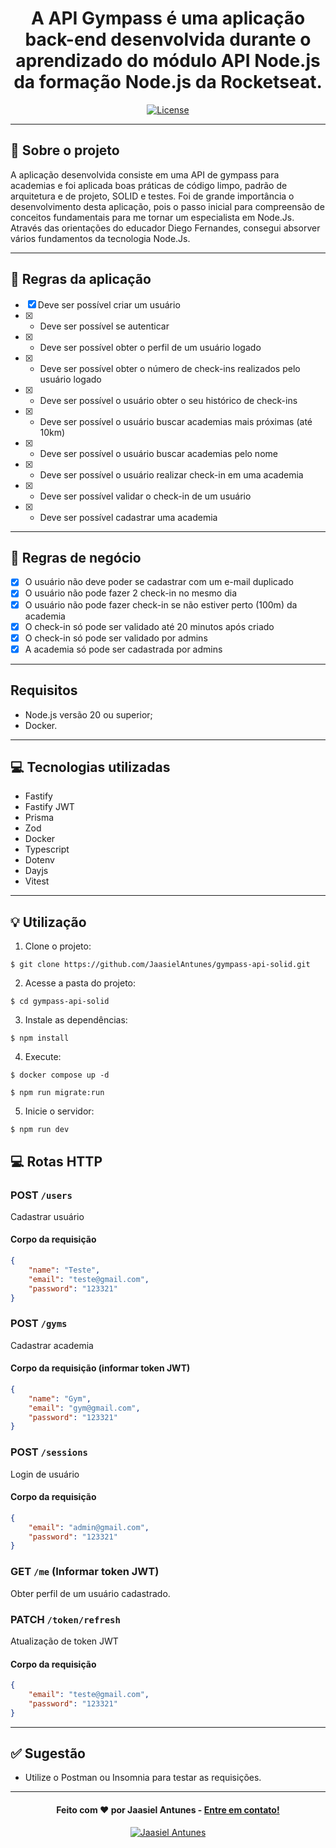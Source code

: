 <h1 align="center">
  A API Gympass é uma aplicação back-end desenvolvida durante o aprendizado do módulo API Node.js da formação Node.js da Rocketseat.
</h1>

<p align="center">
  <a href="LICENSE"><img  src="https://img.shields.io/github/license/Ileriayo/markdown-badges?style=for-the-badge" alt="License"></a>
</p>

---

## 📁 Sobre o projeto

A aplicação desenvolvida consiste em uma API de gympass para academias e foi aplicada boas práticas de código limpo, padrão de arquitetura e de projeto, SOLID e testes.
Foi de grande importância o desenvolvimento desta aplicação, pois o passo inicial para compreensão de conceitos fundamentais para me tornar um especialista em Node.Js.
Através das orientações do educador Diego Fernandes, consegui absorver vários fundamentos da tecnologia Node.Js.

---

## 📝 Regras da aplicação

- [X] Deve ser possível criar um usuário
- [X] - Deve ser possível se autenticar
- [X] - Deve ser possível obter o perfil de um usuário logado
- [X] - Deve ser possível obter o número de check-ins realizados pelo usuário logado
- [X] - Deve ser possível o usuário obter o seu histórico de check-ins
- [X] - Deve ser possível o usuário buscar academias mais próximas (até 10km)
- [X] - Deve ser possível o usuário buscar academias pelo nome
- [X] - Deve ser possível o usuário realizar check-in em uma academia
- [X] - Deve ser possível validar o check-in de um usuário
- [X] - Deve ser possível cadastrar uma academia

---

## 📝 Regras de negócio

- [X] O usuário não deve poder se cadastrar com um e-mail duplicado
- [X] O usuário não pode fazer 2 check-in no mesmo dia
- [X] O usuário não pode fazer check-in se não estiver perto (100m) da academia
- [X] O check-in só pode ser validado até 20 minutos após criado
- [X] O check-in só pode ser validado por admins
- [X] A academia só pode ser cadastrada por admins

---

## Requisitos

- Node.js versão 20 ou superior;
- Docker.

---

## 💻 Tecnologias utilizadas

- Fastify
- Fastify JWT
- Prisma
- Zod
- Docker
- Typescript
- Dotenv
- Dayjs
- Vitest

---

## 💡 Utilização
1. Clone o projeto:

```
$ git clone https://github.com/JaasielAntunes/gympass-api-solid.git
```

2. Acesse a pasta do projeto:

```
$ cd gympass-api-solid
```

3. Instale as dependências:

```
$ npm install
```

4. Execute:

```
$ docker compose up -d
```

```
$ npm run migrate:run
```

5. Inicie o servidor:

```
$ npm run dev
```

## 💻 Rotas HTTP

### POST `/users`

Cadastrar usuário

#### Corpo da requisição

```json
{
    "name": "Teste",
    "email": "teste@gmail.com",
    "password": "123321"
}
```

### POST `/gyms`

Cadastrar academia

#### Corpo da requisição (informar token JWT)

```json
{
    "name": "Gym",
    "email": "gym@gmail.com",
    "password": "123321"
}
```

### POST `/sessions`

Login de usuário

#### Corpo da requisição

```json
{
    "email": "admin@gmail.com",
    "password": "123321"
}
```

### GET `/me` (Informar token JWT)

 Obter perfil de um usuário cadastrado.

### PATCH `/token/refresh`

Atualização de token JWT

#### Corpo da requisição

```json
{
    "email": "teste@gmail.com",
    "password": "123321"
}
```

---

## ✅ Sugestão
- Utilize o Postman ou Insomnia para testar as requisições.
---

<h4 align="center">
  Feito com ❤️ por Jaasiel Antunes - <a href="mailto:contato.jaasiel@gmail.com.com">Entre em contato!</a>
</h4>

<p align="center">
  <a href="https://www.linkedin.com/in/jaasiel-antunes-1517b41bb/">
    <img alt="Jaasiel Antunes" src="https://img.shields.io/badge/LinkedIn-Jaasiel-0e76a8?style=flat&logoColor=white&logo=linkedin">
  </a>
</p>
